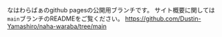 なはわらばぁのgithub pagesの公開用ブランチです。
サイト概要に関しては`main`ブランチのREADMEをご覧ください。
https://github.com/Dustin-Yamashiro/naha-waraba/tree/main
